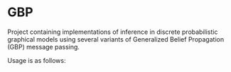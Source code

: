 GBP
===

Project containing implementations of inference in discrete probabilistic graphical models 
using several variants of Generalized Belief Propagation (GBP) message passing.

Usage is as follows:
